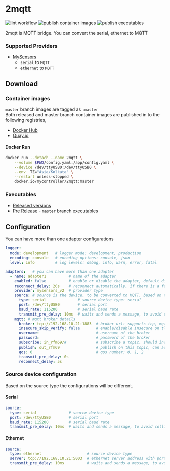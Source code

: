# 2mqtt
![lint workflow](https://github.com/mycontroller-org/2mqtt/actions/workflows/lint.yaml/badge.svg)
![publish container images](https://github.com/mycontroller-org/2mqtt/actions/workflows/publish_container_images.yaml/badge.svg)
![publish executables](https://github.com/mycontroller-org/2mqtt/actions/workflows/publish_executables.yaml/badge.svg)

2mqtt is MQTT bridge. You can convert the serial, ethernet to MQTT

### Supported Providers
* [MySensors](https://www.mysensors.org/)
  * `serial` to `MQTT`
  * `ethernet` to `MQTT`

## Download
### Container images
`master` branch images are tagged as `:master`<br>
Both released and master branch container images are published in to the following registries,
  * [Docker Hub](https://hub.docker.com/r/mycontroller/2mqtt)
  * [Quay.io](https://quay.io/repository/mycontroller/2mqtt)
#### Docker Run
```bash
docker run --detach --name 2mqtt \
    --volume $PWD/config.yaml:/app/config.yaml \
    --device /dev/ttyUSB0:/dev/ttyUSB0 \
    --env  TZ="Asia/Kolkata" \
    --restart unless-stopped \
    docker.io/mycontroller/2mqtt:master
```

### Executables
* [Released versions](https://github.com/mycontroller-org/2mqtt/releases)
* [Pre Release](https://download.mycontroller.org/2mqtt/master/) - `master` branch executables


## Configuration
You can have more than one adapter configurations
```yaml
logger:
  mode: development   # logger mode: development, production
  encoding: console   # encoding options: console, json
  level: info         # log levels: debug, info, warn, error, fatal

adapters:   # you can have more than one adapter
  - name: adapter1          # name of the adapter
    enabled: false          # enable or disable the adapter, default disabled
    reconnect_delay: 20s    # reconnect automatically, if there is a failure on the connection
    provider: mysensors_v2  # provider type
    source: # source is the device, to be converted to MQTT, based on the type, configurations will be different
      type: serial              # source device type: serial
      port: /dev/ttyUSB0        # serial port
      baud_rate: 115200         # serial baud rate
      transmit_pre_delay: 10ms  # waits and sends a message, to avoid collision on the source network
    mqtt: # mqtt broker details
      broker: tcp://192.168.10.21:1883  # broker url: supports tcp, mqtt, tls, mqtts
      insecure_skip_verify: false       # enable/disable insecure on tls connection
      username:                         # username of the broker
      password:                         # password of the broker
      subscribe: in_rfm69/#             # subscribe a topic, should include `#` at the end, your controller to serial port(source)
      publish: out_rfm69                # publish on this topic, can add many topics with comma, serial to your controller
      qos: 0                            # qos number: 0, 1, 2
      transmit_pre_delay: 0s
      reconnect_delay: 5s
```
### Source device configuration
Based on the source type the configurations will be different.
#### Serial
```yaml
source:
  type: serial              # source device type
  port: /dev/ttyUSB0        # serial port
  baud_rate: 115200         # serial baud rate
  transmit_pre_delay: 10ms  # waits and sends a message, to avoid collision on the source network
```
#### Ethernet
```yaml
source:
  type: ethernet                    # source device type
  server: tcp://192.168.10.21:5003  # ethernet server address with port
  transmit_pre_delay: 10ms          # waits and sends a message, to avoid collision on the source network
```